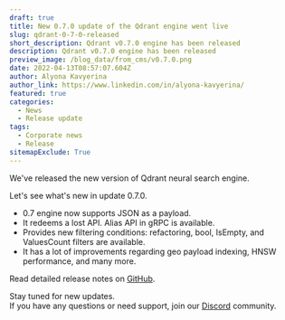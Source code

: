 ```yaml
---
draft: true
title: New 0.7.0 update of the Qdrant engine went live
slug: qdrant-0-7-0-released
short_description: Qdrant v0.7.0 engine has been released
description: Qdrant v0.7.0 engine has been released
preview_image: /blog_data/from_cms/v0.7.0.png
date: 2022-04-13T08:57:07.604Z
author: Alyona Kavyerina
author_link: https://www.linkedin.com/in/alyona-kavyerina/
featured: true
categories:
  - News
  - Release update
tags:
  - Corporate news
  - Release
sitemapExclude: True
---
```


We've released the new version of Qdrant neural search engine. 

Let's see what's new in update 0.7.0.

* 0.7 engine now supports JSON as a payload. 
* It redeems a lost API. Alias API in gRPC is available.
* Provides new filtering conditions: refactoring, bool, IsEmpty, and ValuesCount filters are available. 
* It has a lot of improvements regarding geo payload indexing, HNSW performance, and many more.

Read detailed release notes on [GitHub](https://github.com/qdrant/qdrant/releases/tag/v0.7.0).

Stay tuned for new updates.\
If you have any questions or need support, join our [Discord](https://discord.com/invite/tdtYvXjC4h) community.